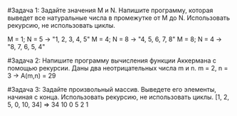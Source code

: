 #Задача 1: 
Задайте значения M и N. Напишите программу, которая 
выведет все натуральные числа в промежутке от M до N. 
Использовать рекурсию, не использовать циклы.

M = 1; N = 5 -> "1, 2, 3, 4, 5"
M = 4; N = 8 -> "4, 5, 6, 7, 8"
M = 8; N = 4 -> "8, 7, 6, 5, 4"

#Задача 2: 
Напишите программу вычисления функции Аккермана 
с помощью рекурсии. Даны два неотрицательных числа m и n.
m = 2, n = 3 -> A(m,n) = 29

#Задача 3: 
Задайте произвольный массив. Выведете его 
элементы, начиная с конца. Использовать рекурсию, не 
использовать циклы.
[1, 2, 5, 0, 10, 34] => 34 10 0 5 2 1 
